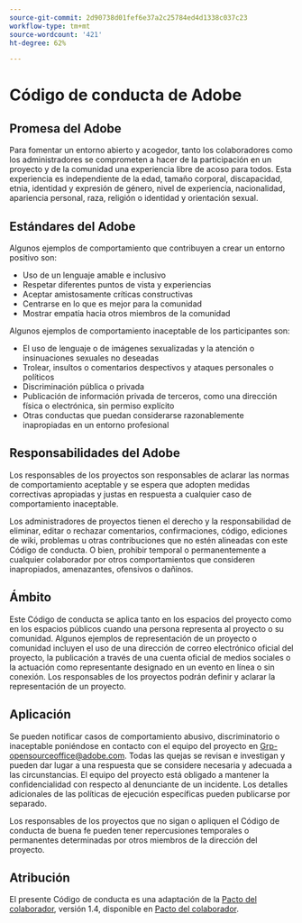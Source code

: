 ```yaml
---
source-git-commit: 2d90738d01fef6e37a2c25784ed4d1338c037c23
workflow-type: tm+mt
source-wordcount: '421'
ht-degree: 62%

---
```

# Código de conducta de Adobe

## Promesa del Adobe

Para fomentar un entorno abierto y acogedor, tanto los colaboradores como los administradores se comprometen a hacer de la participación en un proyecto y de la comunidad una experiencia libre de acoso para todos. Esta experiencia es independiente de la edad, tamaño corporal, discapacidad, etnia, identidad y expresión de género, nivel de experiencia, nacionalidad, apariencia personal, raza, religión o identidad y orientación sexual.

## Estándares del Adobe

Algunos ejemplos de comportamiento que contribuyen a crear un entorno positivo son:

* Uso de un lenguaje amable e inclusivo
* Respetar diferentes puntos de vista y experiencias
* Aceptar amistosamente críticas constructivas
* Centrarse en lo que es mejor para la comunidad
* Mostrar empatía hacia otros miembros de la comunidad

Algunos ejemplos de comportamiento inaceptable de los participantes son:

* El uso de lenguaje o de imágenes sexualizadas y la atención o insinuaciones sexuales no deseadas
* Trolear, insultos o comentarios despectivos y ataques personales o políticos
* Discriminación pública o privada
* Publicación de información privada de terceros, como una dirección física o electrónica, sin permiso explícito
* Otras conductas que puedan considerarse razonablemente inapropiadas en un entorno profesional

## Responsabilidades del Adobe

Los responsables de los proyectos son responsables de aclarar las normas de comportamiento aceptable y se espera que adopten medidas correctivas apropiadas y justas en respuesta a cualquier caso de comportamiento inaceptable.

Los administradores de proyectos tienen el derecho y la responsabilidad de eliminar, editar o rechazar comentarios, confirmaciones, código, ediciones de wiki, problemas u otras contribuciones que no estén alineadas con este Código de conducta. O bien, prohibir temporal o permanentemente a cualquier colaborador por otros comportamientos que consideren inapropiados, amenazantes, ofensivos o dañinos.

## Ámbito

Este Código de conducta se aplica tanto en los espacios del proyecto como en los espacios públicos cuando una persona representa al proyecto o su comunidad. Algunos ejemplos de representación de un proyecto o comunidad incluyen el uso de una dirección de correo electrónico oficial del proyecto, la publicación a través de una cuenta oficial de medios sociales o la actuación como representante designado en un evento en línea o sin conexión. Los responsables de los proyectos podrán definir y aclarar la representación de un proyecto.

## Aplicación

Se pueden notificar casos de comportamiento abusivo, discriminatorio o inaceptable poniéndose en contacto con el equipo del proyecto en Grp-opensourceoffice@adobe.com. Todas las quejas se revisan e investigan y pueden dar lugar a una respuesta que se considere necesaria y adecuada a las circunstancias. El equipo del proyecto está obligado a mantener la confidencialidad con respecto al denunciante de un incidente. Los detalles adicionales de las políticas de ejecución específicas pueden publicarse por separado.

Los responsables de los proyectos que no sigan o apliquen el Código de conducta de buena fe pueden tener repercusiones temporales o permanentes determinadas por otros miembros de la dirección del proyecto.

## Atribución

El presente Código de conducta es una adaptación de la [Pacto del colaborador](https://www.contributor-covenant.org/), versión 1.4, disponible en [Pacto del colaborador](https://www.contributor-covenant.org/version/1/4/code-of-conduct/).

